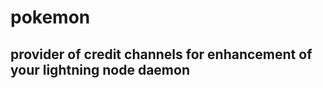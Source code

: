pokemon
=======

provider of credit channels for enhancement of your lightning node daemon
-------------------------------------------------------------------------
